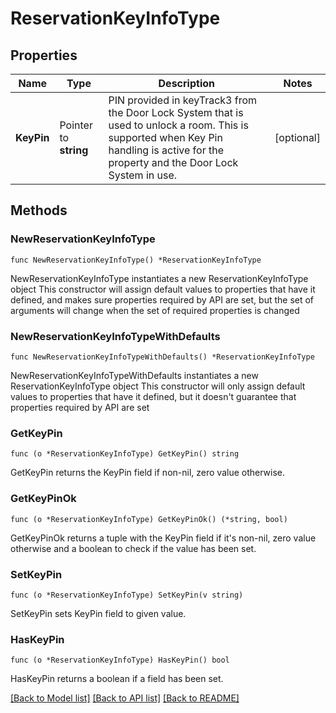 # ReservationKeyInfoType

## Properties

Name | Type | Description | Notes
------------ | ------------- | ------------- | -------------
**KeyPin** | Pointer to **string** | PIN provided in keyTrack3 from the Door Lock System that is used to unlock a room. This is supported when Key Pin handling is active for the property and the Door Lock System in use. | [optional] 

## Methods

### NewReservationKeyInfoType

`func NewReservationKeyInfoType() *ReservationKeyInfoType`

NewReservationKeyInfoType instantiates a new ReservationKeyInfoType object
This constructor will assign default values to properties that have it defined,
and makes sure properties required by API are set, but the set of arguments
will change when the set of required properties is changed

### NewReservationKeyInfoTypeWithDefaults

`func NewReservationKeyInfoTypeWithDefaults() *ReservationKeyInfoType`

NewReservationKeyInfoTypeWithDefaults instantiates a new ReservationKeyInfoType object
This constructor will only assign default values to properties that have it defined,
but it doesn't guarantee that properties required by API are set

### GetKeyPin

`func (o *ReservationKeyInfoType) GetKeyPin() string`

GetKeyPin returns the KeyPin field if non-nil, zero value otherwise.

### GetKeyPinOk

`func (o *ReservationKeyInfoType) GetKeyPinOk() (*string, bool)`

GetKeyPinOk returns a tuple with the KeyPin field if it's non-nil, zero value otherwise
and a boolean to check if the value has been set.

### SetKeyPin

`func (o *ReservationKeyInfoType) SetKeyPin(v string)`

SetKeyPin sets KeyPin field to given value.

### HasKeyPin

`func (o *ReservationKeyInfoType) HasKeyPin() bool`

HasKeyPin returns a boolean if a field has been set.


[[Back to Model list]](../README.md#documentation-for-models) [[Back to API list]](../README.md#documentation-for-api-endpoints) [[Back to README]](../README.md)


